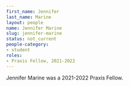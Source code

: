 ```yaml
---
first_name: Jennifer
last_name: Marine
layout: people
name: Jennifer Marine
slug: jennifer-marine
status: not_current
people-category:
- student
roles:
- Praxis Fellow, 2021-2022
---
```

Jennifer Marine was a 2021-2022 Praxis Fellow.